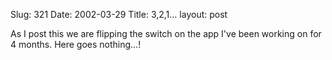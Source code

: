Slug: 321
Date: 2002-03-29
Title: 3,2,1...
layout: post

As I post this we are flipping the switch on the app I&#39;ve been working on for 4 months. Here goes nothing...!
